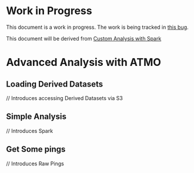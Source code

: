 # Work in Progress

This document is a work in progress.
The work is being tracked in
[this bug](https://bugzilla.mozilla.org/show_bug.cgi?id=1341899).

This document will be derived from
[Custom Analysis with Spark](https://wiki.mozilla.org/Telemetry/Custom_analysis_with_spark)


# Advanced Analysis with ATMO

## Loading Derived Datasets
// Introduces accessing Derived Datasets via S3

## Simple Analysis
// Introduces Spark

## Get Some pings
// Introduces Raw Pings
